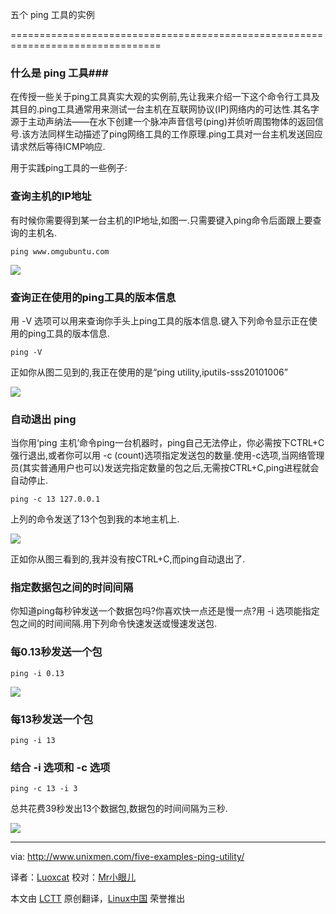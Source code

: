 五个 ping 工具的实例

================================================================================

### 什么是 ping 工具###

在传授一些关于ping工具真实大观的实例前,先让我来介绍一下这个命令行工具及其目的.ping工具通常用来测试一台主机在互联网协议(IP)网络内的可达性.其名字源于主动声纳法——在水下创建一个脉冲声音信号(ping)并侦听周围物体的返回信号.该方法同样生动描述了ping网络工具的工作原理.ping工具对一台主机发送回应请求然后等待ICMP响应.

用于实践ping工具的一些例子:

### 查询主机的IP地址 ###

有时候你需要得到某一台主机的IP地址,如图一.只需要键入ping命令后面跟上要查询的主机名.

    ping www.omgubuntu.com

![](http://180016988.r.cdn77.net/wp-content/uploads/2013/11/ping1.png)

### 查询正在使用的ping工具的版本信息 ###

用 -V 选项可以用来查询你手头上ping工具的版本信息.键入下列命令显示正在使用的ping工具的版本信息.

    ping -V

正如你从图二见到的,我正在使用的是“ping utility,iputils-sss20101006”

![](http://180016988.r.cdn77.net/wp-content/uploads/2013/11/ping2.png)

### 自动退出 ping ###

当你用‘ping 主机’命令ping一台机器时，ping自己无法停止，你必需按下CTRL+C强行退出,或者你可以用 -c (count)选项指定发送包的数量.使用-c选项,当网络管理员(其实普通用户也可以)发送完指定数量的包之后,无需按CTRL+C,ping进程就会自动停止. 

    ping -c 13 127.0.0.1

上列的命令发送了13个包到我的本地主机上.

![](http://180016988.r.cdn77.net/wp-content/uploads/2013/11/ping3.png)

正如你从图三看到的,我并没有按CTRL+C,而ping自动退出了.

### 指定数据包之间的时间间隔 ###

你知道ping每秒钟发送一个数据包吗?你喜欢快一点还是慢一点?用 -i 选项能指定包之间的时间间隔.用下列命令快速发送或慢速发送包.

###  每0.13秒发送一个包 ###

    ping -i 0.13

![](http://180016988.r.cdn77.net/wp-content/uploads/2013/11/ping4.png)

### 每13秒发送一个包 ###

    ping -i 13

### 结合 -i 选项和 -c 选项 ###

    ping -c 13 -i 3

总共花费39秒发出13个数据包,数据包的时间间隔为三秒.

![](http://180016988.r.cdn77.net/wp-content/uploads/2013/11/ping6.png)

--------------------------------------------------------------------------------

via: http://www.unixmen.com/five-examples-ping-utility/

译者：[Luoxcat](https://github.com/Luoxcat) 校对：[Mr小眼儿](http://blog.csdn.net/tinyeyeser)

本文由 [LCTT](https://github.com/LCTT/TranslateProject) 原创翻译，[Linux中国](http://linux.cn/) 荣誉推出
